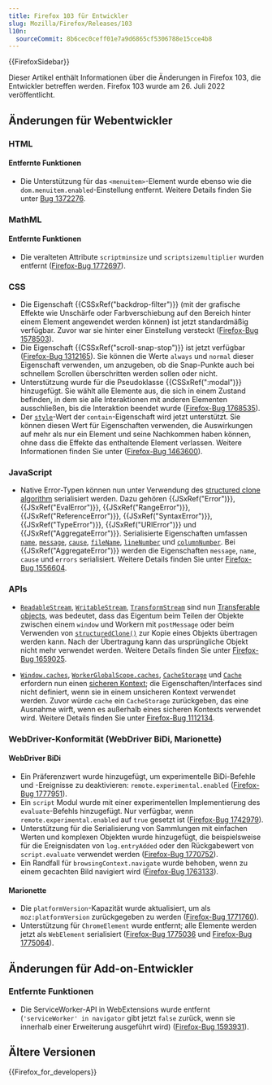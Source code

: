 ```yaml
---
title: Firefox 103 für Entwickler
slug: Mozilla/Firefox/Releases/103
l10n:
  sourceCommit: 8b6cec0ceff01e7a9d6865cf5306788e15cce4b8
---
```


{{FirefoxSidebar}}

Dieser Artikel enthält Informationen über die Änderungen in Firefox 103, die Entwickler betreffen werden. Firefox 103 wurde am 26. Juli 2022 veröffentlicht.

## Änderungen für Webentwickler

### HTML

#### Entfernte Funktionen

- Die Unterstützung für das `<menuitem>`-Element wurde ebenso wie die `dom.menuitem.enabled`-Einstellung entfernt. Weitere Details finden Sie unter [Bug 1372276](https://bugzil.la/1372276).

### MathML

#### Entfernte Funktionen

- Die veralteten Attribute `scriptminsize` und `scriptsizemultiplier` wurden entfernt ([Firefox-Bug 1772697](https://bugzil.la/1772697)).

### CSS

- Die Eigenschaft {{CSSxRef("backdrop-filter")}} (mit der grafische Effekte wie Unschärfe oder Farbverschiebung auf den Bereich hinter einem Element angewendet werden können) ist jetzt standardmäßig verfügbar. Zuvor war sie hinter einer Einstellung versteckt ([Firefox-Bug 1578503](https://bugzil.la/1578503)).
- Die Eigenschaft {{CSSxRef("scroll-snap-stop")}} ist jetzt verfügbar ([Firefox-Bug 1312165](https://bugzil.la/1312165)). Sie können die Werte `always` und `normal` dieser Eigenschaft verwenden, um anzugeben, ob die Snap-Punkte auch bei schnellem Scrollen überschritten werden sollen oder nicht.
- Unterstützung wurde für die Pseudoklasse {{CSSxRef(":modal")}} hinzugefügt. Sie wählt alle Elemente aus, die sich in einem Zustand befinden, in dem sie alle Interaktionen mit anderen Elementen ausschließen, bis die Interaktion beendet wurde ([Firefox-Bug 1768535](https://bugzil.la/1768535)).
- Der [`style`](/de/docs/Web/CSS/contain#style)-Wert der `contain`-Eigenschaft wird jetzt unterstützt. Sie können diesen Wert für Eigenschaften verwenden, die Auswirkungen auf mehr als nur ein Element und seine Nachkommen haben können, ohne dass die Effekte das enthaltende Element verlassen. Weitere Informationen finden Sie unter ([Firefox-Bug 1463600](https://bugzil.la/1463600)).

### JavaScript

- Native Error-Typen können nun unter Verwendung des [structured clone algorithm](/de/docs/Web/API/Web_Workers_API/Structured_clone_algorithm) serialisiert werden. Dazu gehören {{JSxRef("Error")}}, {{JSxRef("EvalError")}}, {{JSxRef("RangeError")}}, {{JSxRef("ReferenceError")}}, {{JSxRef("SyntaxError")}}, {{JSxRef("TypeError")}}, {{JSxRef("URIError")}} und {{JSxRef("AggregateError")}}. Serialisierte Eigenschaften umfassen [`name`](/de/docs/Web/JavaScript/Reference/Global_Objects/Error/name), [`message`](/de/docs/Web/JavaScript/Reference/Global_Objects/Error/message), [`cause`](/de/docs/Web/JavaScript/Reference/Global_Objects/Error/cause), [`fileName`](/de/docs/Web/JavaScript/Reference/Global_Objects/Error/fileName), [`lineNumber`](/de/docs/Web/JavaScript/Reference/Global_Objects/Error/lineNumber) und [`columnNumber`](/de/docs/Web/JavaScript/Reference/Global_Objects/Error/columnNumber). Bei {{JSxRef("AggregateError")}} werden die Eigenschaften `message`, `name`, `cause` und `errors` serialisiert. Weitere Details finden Sie unter [Firefox-Bug 1556604](https://bugzil.la/1556604).

### APIs

- [`ReadableStream`](/de/docs/Web/API/ReadableStream), [`WritableStream`](/de/docs/Web/API/WritableStream), [`TransformStream`](/de/docs/Web/API/TransformStream) sind nun [Transferable objects](/de/docs/Web/API/Web_Workers_API/Transferable_objects), was bedeutet, dass das Eigentum beim Teilen der Objekte zwischen einem `window` und Workern mit `postMessage` oder beim Verwenden von [`structuredClone()`](/de/docs/Web/API/Window/structuredClone) zur Kopie eines Objekts übertragen werden kann. Nach der Übertragung kann das ursprüngliche Objekt nicht mehr verwendet werden. Weitere Details finden Sie unter [Firefox-Bug 1659025](https://bugzil.la/1659025).

- [`Window.caches`](/de/docs/Web/API/Window/caches), [`WorkerGlobalScope.caches`](/de/docs/Web/API/WorkerGlobalScope/caches), [`CacheStorage`](/de/docs/Web/API/CacheStorage) und [`Cache`](/de/docs/Web/API/Cache) erfordern nun einen [sicheren Kontext](/de/docs/Web/Security/Secure_Contexts); die Eigenschaften/Interfaces sind nicht definiert, wenn sie in einem unsicheren Kontext verwendet werden. Zuvor würde `cache` ein `CacheStorage` zurückgeben, das eine Ausnahme wirft, wenn es außerhalb eines sicheren Kontexts verwendet wird. Weitere Details finden Sie unter [Firefox-Bug 1112134](https://bugzil.la/1112134).

### WebDriver-Konformität (WebDriver BiDi, Marionette)

#### WebDriver BiDi

- Ein Präferenzwert wurde hinzugefügt, um experimentelle BiDi-Befehle und -Ereignisse zu deaktivieren: `remote.experimental.enabled` ([Firefox-Bug 1777951](https://bugzil.la/1777951)).
- Ein `script` Modul wurde mit einer experimentellen Implementierung des `evaluate`-Befehls hinzugefügt. Nur verfügbar, wenn `remote.experimental.enabled` auf `true` gesetzt ist ([Firefox-Bug 1742979](https://bugzil.la/1742979)).
- Unterstützung für die Serialisierung von Sammlungen mit einfachen Werten und komplexen Objekten wurde hinzugefügt, die beispielsweise für die Ereignisdaten von `log.entryAdded` oder den Rückgabewert von `script.evaluate` verwendet werden ([Firefox-Bug 1770752](https://bugzil.la/1770752)).
- Ein Randfall für `browsingContext.navigate` wurde behoben, wenn zu einem gecachten Bild navigiert wird ([Firefox-Bug 1763133](https://bugzil.la/1763133)).

#### Marionette

- Die `platformVersion`-Kapazität wurde aktualisiert, um als `moz:platformVersion` zurückgegeben zu werden ([Firefox-Bug 1771760](https://bugzil.la/1771760)).
- Unterstützung für `ChromeElement` wurde entfernt; alle Elemente werden jetzt als `WebElement` serialisiert ([Firefox-Bug 1775036](https://bugzil.la/1775036) und [Firefox-Bug 1775064](https://bugzil.la/1775064)).

## Änderungen für Add-on-Entwickler

### Entfernte Funktionen

- Die ServiceWorker-API in WebExtensions wurde entfernt (`'serviceWorker' in navigator` gibt jetzt `false` zurück, wenn sie innerhalb einer Erweiterung ausgeführt wird) ([Firefox-Bug 1593931](https://bugzil.la/1593931)).

## Ältere Versionen

{{Firefox_for_developers}}

